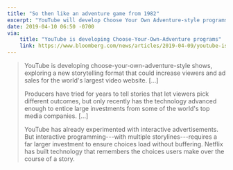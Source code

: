 ```yaml
---
title: "So then like an adventure game from 1982"
excerpt: "YouTube will develop Choose Your Own Adventure-style programs."
date: 2019-04-10 06:50 -0700
via:
    title: "YouTube is developing Choose-Your-Own-Adventure programs"
    link: https://www.bloomberg.com/news/articles/2019-04-09/youtube-is-developing-choose-your-own-adventure-programs
---
```

> YouTube is developing choose-your-own-adventure-style shows, exploring a new storytelling format that could increase viewers and ad sales for the world's largest video website. [...]
>
> Producers have tried for years to tell stories that let viewers pick different outcomes, but only recently has the technology advanced enough to entice large investments from some of the world's top media companies. [...]
>
> YouTube has already experimented with interactive advertisements. But interactive programming---with multiple storylines---requires a far larger investment to ensure choices load without buffering. Netflix has built technology that remembers the choices users make over the course of a story.
